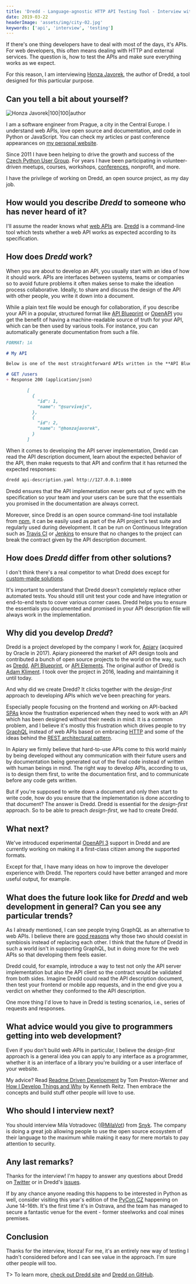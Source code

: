 ```yaml
---
title: 'Dredd - Language-agnostic HTTP API Testing Tool - Interview with Honza Javorek'
date: 2019-03-22
headerImage: 'assets/img/city-02.jpg'
keywords: ['api', 'interview', 'testing']
---
```


If there's one thing developers have to deal with most of the days, it's APIs. For web developers, this often means dealing with HTTP and external services. The question is, how to test the APIs and make sure everything works as we expect.

For this reason, I am interviewing [Honza Javorek](https://twitter.com/honzajavorek), the author of Dredd, a tool designed for this particular purpose.

## Can you tell a bit about yourself?

![Honza Javorek|100|100|author](https://www.gravatar.com/avatar/7b2e4bf7ecca28e530e1c421f0676c0b?s=200)

I am a software engineer from Prague, a city in the Central Europe. I understand web APIs, love open source and documentation, and code in Python or JavaScript. You can check my articles or past conference appearances on [my personal website](http://honzajavorek.cz/).

Since 2011 I have been helping to drive the growth and success of the [Czech Python User Group](https://python.cz/en/). For years I have been participating in volunteer-driven meetups, courses, workshops, [conferences](https://cz.pycon.org/), nonprofit, and more.

I have the privilege of working on Dredd, an open source project, as my day job.

## How would you describe _Dredd_ to someone who has never heard of it?

I'll assume the reader knows what [web APIs](https://en.wikipedia.org/wiki/Web_API) are. [Dredd](https://dredd.org/) is a command-line tool which tests whether a web API works as expected according to its specification.

## How does _Dredd_ work?

When you are about to develop an API, you usually start with an idea of how it should work. APIs are interfaces between systems, teams or companies so to avoid future problems it often makes sense to make the ideation process collaborative. Ideally, to share and discuss the design of the API with other people, you write it down into a document.

While a plain text file would be enough for collaboration, if you describe your API in a popular, structured format like [API Blueprint](https://apiblueprint.org/) or [OpenAPI](https://www.openapis.org/) you get the benefit of having a machine-readable source of truth for your API, which can be then used by various tools. For instance, you can automatically generate documentation from such a file.

```markdown
FORMAT: 1A

# My API

Below is one of the most straightforward APIs written in the **API Blueprint**. You can use [Markdown](https://daringfireball.net/projects/markdown/) here.

# GET /users
+ Response 200 (application/json)

        [
          {
            "id": 1,
            "name": "@survivejs",
          },
          {
            "id": 2,
            "name": "@honzajavorek",
          }
        ]
```

When it comes to developing the API server implementation, Dredd can read the API description document, learn about the expected behavior of the API, then make requests to that API and confirm that it has returned the expected responses:

```bash
dredd api-description.yaml http://127.0.0.1:8000
```

Dredd ensures that the API implementation never gets out of sync with the specification so your team and your users can be sure that the essentials you promised in the documentation are always correct.

Moreover, since Dredd is an open source command-line tool installable from [npm](https://www.npmjs.com/package/dredd), it can be easily used as part of the API project's test suite and regularly used during development. It can be run on Continuous Integration such as [Travis CI](https://travis-ci.org/) or [Jenkins](https://jenkins.io/) to ensure that no changes to the project can break the contract given by the API description document.

## How does _Dredd_ differ from other solutions?

I don't think there's a real competitor to what Dredd does except for [custom-made solutions](https://blog.apisyouwonthate.com/weworks-api-specification-workflow-defec45cc037).

It's important to understand that Dredd doesn't completely replace other automated tests. You should still unit test your code and have integration or end-to-end tests to cover various corner cases. Dredd helps you to ensure the essentials you documented and promised in your API description file will always work in the implementation.

## Why did you develop _Dredd_?

Dredd is a project developed by the company I work for, [Apiary](https://apiary.io/) (acquired by Oracle in 2017). Apiary pioneered the market of API design tools and contributed a bunch of open source projects to the world on the way, such as [Dredd](https://dredd.org/), [API Blueprint](https://apiblueprint.org/), or [API Elements](https://apielements.org/). The original author of Dredd is [Adam Kliment](https://twitter.com/ntmlk). I took over the project in 2016, leading and maintaining it until today.

And why did we create Dredd? It clicks together with the _design-first_ approach to developing APIs which we've been preaching for years.

Especially people focusing on the frontend and working on API-backed [SPAs](https://en.wikipedia.org/wiki/Single-page_application) know the frustration experienced when they need to work with an API which has been designed without their needs in mind. It is a common problem, and I believe it's mostly this frustration which drives people to try [GraphQL](https://en.wikipedia.org/wiki/GraphQL) instead of web APIs based on embracing [HTTP](https://en.wikipedia.org/wiki/Hypertext_Transfer_Protocol) and some of the ideas behind the [REST architectural pattern](https://en.wikipedia.org/wiki/REST).

In Apiary we firmly believe that hard-to-use APIs come to this world mainly by being developed without any communication with their future users and by documentation being generated out of the final code instead of written with human beings in mind. The right way to develop APIs, according to us, is to design them first, to write the documentation first, and to communicate before any code gets written.

But if you're supposed to write down a document and only then start to write code, how do you ensure that the implementation is done according to that document? The answer is Dredd. Dredd is essential for the _design-first_ approach. So to be able to preach _design-first_, we had to create Dredd.

## What next?

We've introduced experimental [OpenAPI 3](https://github.com/OAI/OpenAPI-Specification/blob/master/versions/3.0.0.md) support in Dredd and are currently working on making it a first-class citizen among the supported formats.

Except for that, I have many ideas on how to improve the developer experience with Dredd. The reporters could have better arranged and more useful output, for example.

## What does the future look like for _Dredd_ and web development in general? Can you see any particular trends?

As I already mentioned, I can see people trying GraphQL as an alternative to web APIs. I believe there are [good reasons](https://philsturgeon.uk/api/2017/01/24/graphql-vs-rest-overview/) why those two should coexist in symbiosis instead of replacing each other. I think that the future of Dredd in such a world isn't in supporting GraphQL, but in doing more for the web APIs so that developing them feels easier.

Dredd could, for example, introduce a way to test not only the API server implementation but also the API client so the contract would be validated from both sides. Imagine Dredd could read the API description document, then test your frontend or mobile app requests, and in the end give you a verdict on whether they conformed to the API description.

One more thing I'd love to have in Dredd is testing scenarios, i.e., series of requests and responses.

## What advice would you give to programmers getting into web development?

Even if you don't build web APIs in particular, I believe the _design-first_ approach is a general idea you can apply to any interface as a programmer, whether it is an interface of a library you're building or a user interface of your website.

My advice? Read [Readme Driven Development](http://tom.preston-werner.com/2010/08/23/readme-driven-development.html) by Tom Preston-Werner and [How I Develop Things and Why](https://www.kennethreitz.org/essays/how-i-develop-things-and-why) by Kenneth Reitz. Then embrace the concepts and build stuff other people will love to use.

## Who should I interview next?

You should interview Mila Votradovec ([@MilaVot](https://twitter.com/MilaVot/)) from [Snyk](https://snyk.io/). The company is doing a great job allowing people to use the open source ecosystem of their language to the maximum while making it easy for mere mortals to pay attention to security.

## Any last remarks?

Thanks for the interview! I'm happy to answer any questions about Dredd on [Twitter](https://twitter.com/honzajavorek) or in Dredd's [issues](https://github.com/apiaryio/dredd/issues).

If by any chance anyone reading this happens to be interested in Python as well, consider visiting this year's edition of the [PyCon CZ](https://cz.pycon.org/2019/) happening on June 14–16th. It's the first time it's in Ostrava, and the team has managed to secure a fantastic venue for the event - former steelworks and coal mines premises.

## Conclusion

Thanks for the interview, Honza! For me, it's an entirely new way of testing I hadn't considered before and I can see value in the approach. I'm sure other people will too.

T> To learn more, [check out Dredd site](https://dredd.org/en/latest/) and [Dredd on GitHub](https://github.com/apiaryio/dredd).
